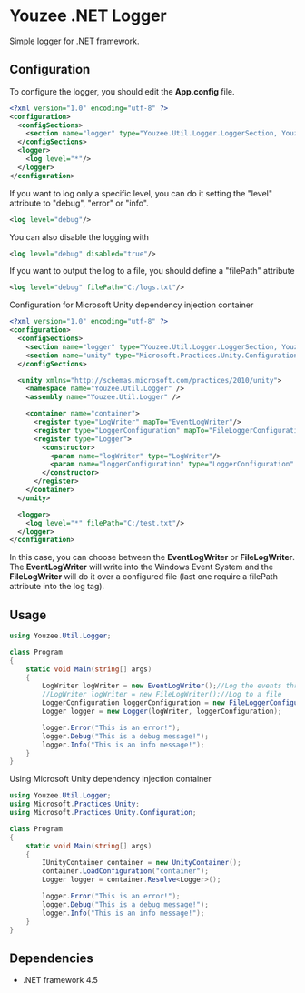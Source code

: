 Youzee .NET Logger
==================
Simple logger for .NET framework.

Configuration
-------------

To configure the logger, you should edit the **App.config** file.
```xml
<?xml version="1.0" encoding="utf-8" ?>
<configuration>
  <configSections>
    <section name="logger" type="Youzee.Util.Logger.LoggerSection, Youzee.Util.Logger"/>
  </configSections>
  <logger>
    <log level="*"/>
  </logger>
</configuration>
```

If you want to log only a specific level, you can do it setting the "level" attribute to "debug", "error" or "info".
```xml
<log level="debug"/>
```

You can also disable the logging with
```xml
<log level="debug" disabled="true"/>
```

If you want to output the log to a file, you should define a "filePath" attribute
```xml
<log level="debug" filePath="C:/logs.txt"/>
```

Configuration for Microsoft Unity dependency injection container
```xml
<?xml version="1.0" encoding="utf-8" ?>
<configuration>
  <configSections>
    <section name="logger" type="Youzee.Util.Logger.LoggerSection, Youzee.Util.Logger"/>
    <section name="unity" type="Microsoft.Practices.Unity.Configuration.UnityConfigurationSection, Microsoft.Practices.Unity.Configuration"/>
  </configSections>

  <unity xmlns="http://schemas.microsoft.com/practices/2010/unity">
    <namespace name="Youzee.Util.Logger" />
    <assembly name="Youzee.Util.Logger" />

    <container name="container">
      <register type="LogWriter" mapTo="EventLogWriter"/>
      <register type="LoggerConfiguration" mapTo="FileLoggerConfiguration"/>
      <register type="Logger">
        <constructor>
          <param name="logWriter" type="LogWriter"/>
          <param name="loggerConfiguration" type="LoggerConfiguration" />
        </constructor>
      </register>
    </container>
  </unity>

  <logger>
    <log level="*" filePath="C:/test.txt"/>
  </logger>
</configuration>
```

In this case, you can choose between the **EventLogWriter** or **FileLogWriter**. The **EventLogWriter** will write into the Windows Event System and the **FileLogWriter** will do it over a configured file (last one require a filePath attribute into the log tag).

Usage
-----

```csharp
using Youzee.Util.Logger;

class Program
{
    static void Main(string[] args)
    {
        LogWriter logWriter = new EventLogWriter();//Log the events through the Windows Event System
        //LogWriter logWriter = new FileLogWriter();//Log to a file
        LoggerConfiguration loggerConfiguration = new FileLoggerConfiguration();
        Logger logger = new Logger(logWriter, loggerConfiguration);

        logger.Error("This is an error!");
        logger.Debug("This is a debug message!");
        logger.Info("This is an info message!");
    }
}
```

Using Microsoft Unity dependency injection container
```csharp
using Youzee.Util.Logger;
using Microsoft.Practices.Unity;
using Microsoft.Practices.Unity.Configuration;

class Program
{
    static void Main(string[] args)
    {
        IUnityContainer container = new UnityContainer();
        container.LoadConfiguration("container");
        Logger logger = container.Resolve<Logger>();

        logger.Error("This is an error!");
        logger.Debug("This is a debug message!");
        logger.Info("This is an info message!");
    }
}
```

Dependencies
------------
* .NET framework 4.5